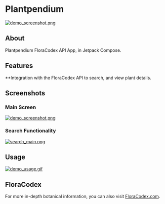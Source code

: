 # Plantpendium

[![demo_screenshot.png](demo_screenshot.png)](demo_screenshot.png)

## About
Plantpendium FloraCodex API App, in Jetpack Compose.

## Features
**Integration with the FloraCodex API to search, and view plant details.

## Screenshots

### Main Screen
[![demo_screenshot.png](demo_screenshot.png)](demo_screenshot.png)

### Search Functionality
[![search_main.png](search_main.png)](search_main.png)

## Usage
[![demo_usage.gif](demo_usage.gif)](demo_usage.gif)

## FloraCodex
For more in-depth botanical information, you can also visit [FloraCodex.com](https://floracodex.com).